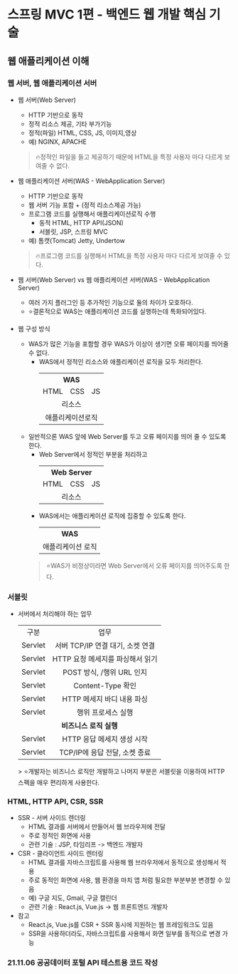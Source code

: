 # 스프링 MVC 1편 - 백엔드 웹 개발 핵심 기술
## 웹 애플리케이션 이해
### 웹 서버, 웹 애플리케이션 서버
- 웹 서버(Web Server)
    - HTTP 기반으로 동작
    - 정적 리소스 제공, 기타 부가기능
    - 정적(파일) HTML, CSS, JS, 이미지,영상
    - 예) NGINX, APACHE
    > 🔥정적인 파일을 들고 제공하기 때문에 HTML을 특정 사용자 마다 다르게 보여줄 수 없다.
- 웹 애플리케이션 서버(WAS - WebApplication Server)
    - HTTP 기반으로 동작
    - 웹 서버 기능 포함 + (정적 리소스제공 가능)
    - 프로그램 코드를 실행해서 애플리케이션로직 수행
        - 동적 HTML, HTTP API(JSON)
        - 서블릿, JSP, 스프링 MVC
    - 예) 톰캣(Tomcat) Jetty, Undertow
    > 🔥프로그램 코드를 실행해서 HTML을 특정 사용자 마다 다르게 보여줄 수 있다.
- 웹 서버(Web Server) vs 웹 애플리케이션 서버(WAS - WebApplication Server)
    - 여러 가지 플러그인 등 추가적인 기능으로 둘의 차이가 모호하다.
    - ⭐결론적으로 WAS는 애플리케이션 코드를 실행하는데 특화되어있다.

- 웹 구성 방식
    - WAS가 많은 기능을 포함할 경우 WAS가 이상이 생기면 오류 페이지를 띄어줄 수 없다.
        - WAS에서 정적인 리소스와 애플리케이션 로직을 모두 처리한다.
            <table>
              <tr>
                <th align="center" colspan="3">WAS</th>
              </tr>
              <tr>
                <td align="center">HTML</td>
                <td align="center">CSS</td>
                <td align="center">JS</td>
              </tr>
              <tr>
                <td align="center" colspan="3">리소스</td>
              </tr>
              <tr>
                <td align="center" colspan="3">애플리케이션로직</td>
              </tr>
            </table>
    - 일반적으론 WAS 앞에 Web Server를 두고 오류 페이지를 띄어 줄 수 있도록 한다.
        - Web Server에서 정적인 부분을 처리하고
            <table>
              <tr>
                <th align="center" colspan="3">Web Server</th>
              </tr>
              <tr>
                <td align="center">HTML</td>
                <td align="center">CSS</td>
                <td align="center">JS</td>
              </tr>
              <tr>
                <td align="center" colspan="3">리소스</td>
              </tr>
            </table>
        - WAS에서는 애플리케이션 로직에 집중할 수 있도록 한다.
            <table>
              <tr>
                <th align="center">WAS</th>
              </tr>
              <tr>
                <td align="center">애플리케이션 로직</td>
              </tr>
            </table>
        > ⭐WAS가 비정상이라면 Web Server에서 오류 페이지를 띄어주도록 한다.
### 서블릿
- 서버에서 처리해야 하는 업무
    <table>
      <tr>
        <td align="center">구분</td>
        <td align="center">업무</td>
      </tr>
      <tr>
        <td align="center">Servlet</td>
        <td align="center">서버 TCP/IP 연결 대기, 소켓 연결</td>
      </tr>
      <tr>
        <td align="center">Servlet</td>
        <td align="center">HTTP 요청 메세지를 파싱해서 읽기</td>
      </tr>
      <tr>
        <td align="center">Servlet</td>
        <td align="center">POST 방식, /행위 URL 인지</td>
      </tr>
      <tr>
        <td align="center">Servlet</td>
        <td align="center">Content-Type 확인</td>
      </tr>
      <tr>
        <td align="center">Servlet</td>
        <td align="center">HTTP 메세지 바디 내용 파싱</td>
      </tr>
      <tr>
        <td align="center">Servlet</td>
        <td align="center">행위 프로세스 실행</td>
      </tr>
      <tr>
        <td align="center" colspan="2"><strong>비즈니스 로직 실행</strong></td>
      </tr>
      <tr>
        <td align="center">Servlet</td>
        <td align="center">HTTP 응답 메세지 생성 시작</td>
      </tr>
      <tr>
        <td align="center">Servlet</td>
        <td align="center">TCP/IP에 응답 전달, 소켓 종료</td>
      </tr>
    </table>
    > ⭐개발자는 비즈니스 로직만 개발하고 나머지 부분은 서블릿을 이용하여 HTTP 스펙을 매우 편리하게 사용한다.
### HTML, HTTP API, CSR, SSR
- SSR - 서버 사이드 렌더링
  - HTML 결과를 서버에서 만들어서 웹 브라우저에 전달
  - 주로 정적인 화면에 사용
  - 관련 기술 : JSP, 타임리프 -> 백엔드 개발자
- CSR - 클라이언트 사이드 렌터링
  - HTML 결과를 자바스크립트를 사용해 웹 브라우저에서 동적으로 생성해서 적용
  - 주로 동적인 화면에 사용, 웹 환경을 마치 앱 처럼 필요한 부분부분 변경할 수 있음
  - 예) 구글 지도, Gmail, 구글 캘린더
  - 관련 기술 : React.js, Vue.js -> 웹 프론트엔드 개발자
- 참고
  - React.js, Vue.js를 CSR + SSR 동시에 지원하는 웹 프레임워크도 있음
  - SSR을 사용하더라도, 자바스크립트를 사용해서 화면 일부를 동적으로 변경 가능

### 21.11.06 공공데이터 포털 API 테스트용 코드 작성